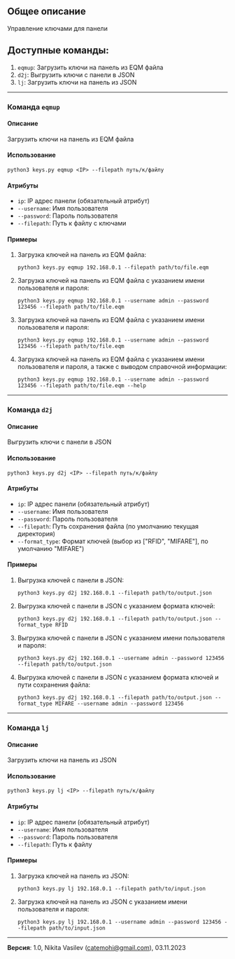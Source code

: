 ## Общее описание
Управление ключами для панели

## Доступные команды:
1. `eqmup`: Загрузить ключи на панель из EQM файла
2. `d2j`: Выгрузить ключи с панели в JSON
3. `lj`: Загрузить ключи на панель из JSON

---

### Команда `eqmup`

#### Описание
Загрузить ключи на панель из EQM файла

#### Использование
```
python3 keys.py eqmup <IP> --filepath путь/к/файлу
```

#### Атрибуты
- `ip`: IP адрес панели (обязательный атрибут)
- `--username`: Имя пользователя
- `--password`: Пароль пользователя
- `--filepath`: Путь к файлу с ключами

#### Примеры
1. Загрузка ключей на панель из EQM файла:
   ```
   python3 keys.py eqmup 192.168.0.1 --filepath path/to/file.eqm
   ```
   
2. Загрузка ключей на панель из EQM файла с указанием имени пользователя и пароля:
   ```
   python3 keys.py eqmup 192.168.0.1 --username admin --password 123456 --filepath path/to/file.eqm
   ```

3. Загрузка ключей на панель из EQM файла с указанием имени пользователя и пароля:
   ```
   python3 keys.py eqmup 192.168.0.1 --username admin --password 123456 --filepath path/to/file.eqm
   ```

4. Загрузка ключей на панель из EQM файла с указанием имени пользователя и пароля, а также с выводом справочной информации:
   ```
   python3 keys.py eqmup 192.168.0.1 --username admin --password 123456 --filepath path/to/file.eqm --help
   ```

---

### Команда `d2j`

#### Описание
Выгрузить ключи с панели в JSON

#### Использование
```
python3 keys.py d2j <IP> --filepath путь/к/файлу
```

#### Атрибуты
- `ip`: IP адрес панели (обязательный атрибут)
- `--username`: Имя пользователя
- `--password`: Пароль пользователя
- `--filepath`: Путь сохранения файла (по умолчанию текущая директория)
- `--format_type`: Формат ключей (выбор из ["RFID", "MIFARE"], по умолчанию "MIFARE")

#### Примеры
1. Выгрузка ключей с панели в JSON:
   ```
   python3 keys.py d2j 192.168.0.1 --filepath path/to/output.json
   ```

2. Выгрузка ключей с панели в JSON с указанием формата ключей:
   ```
   python3 keys.py d2j 192.168.0.1 --filepath path/to/output.json --format_type RFID
   ```

3. Выгрузка ключей с панели в JSON с указанием имени пользователя и пароля:
   ```
   python3 keys.py d2j 192.168.0.1 --username admin --password 123456 --filepath path/to/output.json
   ```

4. Выгрузка ключей с панели в JSON с указанием формата ключей и пути сохранения файла:
   ```
   python3 keys.py d2j 192.168.0.1 --filepath path/to/output.json --format_type MIFARE --username admin --password 123456
   ```

---

### Команда `lj`

#### Описание
Загрузить ключи на панель из JSON

#### Использование
```
python3 keys.py lj <IP> --filepath путь/к/файлу
```

#### Атрибуты
- `ip`: IP адрес панели (обязательный атрибут)
- `--username`: Имя пользователя
- `--password`: Пароль пользователя
- `--filepath`: Путь к файлу

#### Примеры
1. Загрузка ключей на панель из JSON:
   ```
   python3 keys.py lj 192.168.0.1 --filepath path/to/input.json
   ```
2. Загрузка ключей на панель из JSON с указанием имени пользователя и пароля:
   ```
   python3 keys.py lj 192.168.0.1 --username admin --password 123456 --filepath path/to/input.json
   ```
---

**Версия**: 1.0, Nikita Vasilev (catemohi@gmail.com), 03.11.2023
